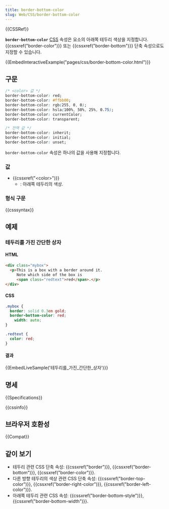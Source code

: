 ```yaml
---
title: border-bottom-color
slug: Web/CSS/border-bottom-color
---
```

{{CSSRef}}

**`border-bottom-color`** [CSS](/ko/docs/Web/CSS) 속성은 요소의 아래쪽 테두리 색상을 지정합니다. {{cssxref("border-color")}} 또는 {{cssxref("border-bottom")}} 단축 속성으로도 지정할 수 있습니다.

{{EmbedInteractiveExample("pages/css/border-bottom-color.html")}}

## 구문

```css
/* <color> 값 */
border-bottom-color: red;
border-bottom-color: #ffbb00;
border-bottom-color: rgb(255, 0, 0);
border-bottom-color: hsla(100%, 50%, 25%, 0.75);
border-bottom-color: currentColor;
border-bottom-color: transparent;

/* 전역 값 */
border-bottom-color: inherit;
border-bottom-color: initial;
border-bottom-color: unset;
```

`border-bottom-color` 속성은 하나의 값을 사용해 지정합니다.

### 값

- {{cssxref("&lt;color&gt;")}}
  - : 아래쪽 테두리의 색상.

### 형식 구문

{{csssyntax}}

## 예제

### 테두리를 가진 간단한 상자

#### HTML

```html
<div class="mybox">
  <p>This is a box with a border around it.
     Note which side of the box is
     <span class="redtext">red</span>.</p>
</div>
```

#### CSS

```css
.mybox {
  border: solid 0.3em gold;
  border-bottom-color: red;
    width: auto;
}

.redtext {
  color: red;
}
```

#### 결과

{{EmbedLiveSample('테두리를_가진_간단한_상자')}}

## 명세

{{Specifications}}

{{cssinfo}}

## 브라우저 호환성

{{Compat}}

## 같이 보기

- 테두리 관련 CSS 단축 속성: {{cssxref("border")}}, {{cssxref("border-bottom")}}, {{cssxref("border-color")}}.
- 다른 방향 테두리의 색상 관련 CSS 단축 속성: {{cssxref("border-top-color")}}, {{cssxref("border-right-color")}}, {{cssxref("border-left-color")}}.
- 아래쪽 테두리 관련 CSS 속성: {{cssxref("border-bottom-style")}}, {{cssxref("border-bottom-width")}}.

